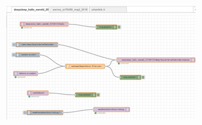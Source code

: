 <img src="https://github.com/pappavis/ESP8266_MQQT_Weerstation/blob/master/plaatjes/node-red_flow.jpg?raw=true"><br>
